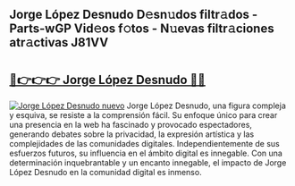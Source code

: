 ## Jorge López Desnudo D𝚎sn𝚞dos filtr𝚊dos - Parts-wGP Vid𝚎os f𝚘tos - N𝚞evas filtr𝚊ciones atr𝚊ctivas J81VV

# <h2><a href="http://mb7yc4.tromn.icu/?c=Jorge+L%c3%b3pez+Desnudo">🔗👉👉👉 Jorge López Desnudo 🔗🔗</a></h2>

[![Jorge López Desnudo nuevo](https://i.imgur.com/pEAQMta.gif)](http://mb7yc4.tromn.icu/?c=Jorge+L%c3%b3pez+Desnudo)
Jorge López Desnudo, una figura compleja y esquiva, se resiste a la comprensión fácil. Su enfoque único para crear una presencia en la web ha fascinado y provocado espectadores, generando debates sobre la privacidad, la expresión artística y las complejidades de las comunidades digitales. Independientemente de sus esfuerzos futuros, su influencia en el ámbito digital es innegable. Con una determinación inquebrantable y un encanto innegable, el impacto de Jorge López Desnudo en la comunidad digital es inmenso.
